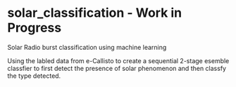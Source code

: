 # solar_classification - Work in Progress
 Solar Radio burst classification using machine learning

Using the labled data from e-Callisto to create a sequential 2-stage esemble classfier to first detect the presence of solar phenomenon and then classfy the type detected.
